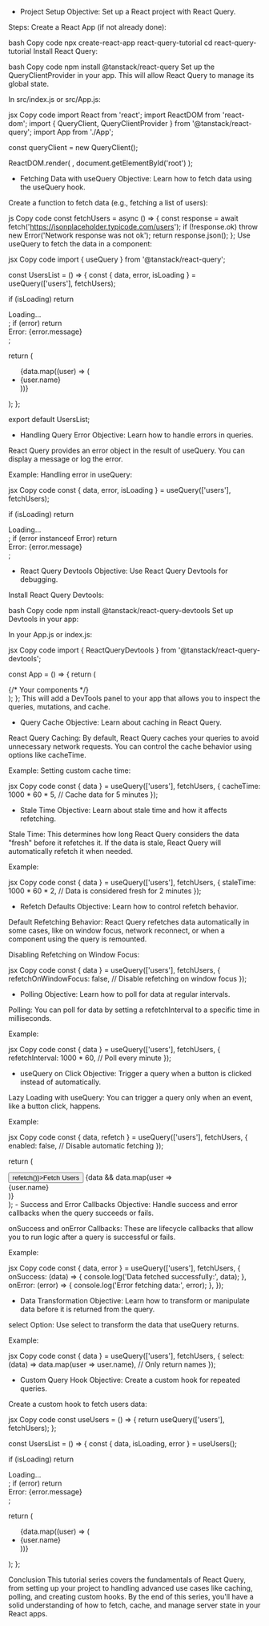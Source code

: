 - Project Setup
Objective: Set up a React project with React Query.

Steps:
Create a React App (if not already done):

bash
Copy code
npx create-react-app react-query-tutorial
cd react-query-tutorial
Install React Query:

bash
Copy code
npm install @tanstack/react-query
Set up the QueryClientProvider in your app. This will allow React Query to manage its global state.

In src/index.js or src/App.js:

jsx
Copy code
import React from 'react';
import ReactDOM from 'react-dom';
import { QueryClient, QueryClientProvider } from '@tanstack/react-query';
import App from './App';

const queryClient = new QueryClient();

ReactDOM.render(
  <QueryClientProvider client={queryClient}>
    <App />
  </QueryClientProvider>,
  document.getElementById('root')
);
- Fetching Data with useQuery
Objective: Learn how to fetch data using the useQuery hook.

Create a function to fetch data (e.g., fetching a list of users):

js
Copy code
const fetchUsers = async () => {
  const response = await fetch('https://jsonplaceholder.typicode.com/users');
  if (!response.ok) throw new Error('Network response was not ok');
  return response.json();
};
Use useQuery to fetch the data in a component:

jsx
Copy code
import { useQuery } from '@tanstack/react-query';

const UsersList = () => {
  const { data, error, isLoading } = useQuery(['users'], fetchUsers);

  if (isLoading) return <div>Loading...</div>;
  if (error) return <div>Error: {error.message}</div>;

  return (
    <ul>
      {data.map((user) => (
        <li key={user.id}>{user.name}</li>
      ))}
    </ul>
  );
};

export default UsersList;
- Handling Query Error
Objective: Learn how to handle errors in queries.

React Query provides an error object in the result of useQuery. You can display a message or log the error.

Example: Handling error in useQuery:

jsx
Copy code
const { data, error, isLoading } = useQuery(['users'], fetchUsers);

if (isLoading) return <div>Loading...</div>;
if (error instanceof Error) return <div>Error: {error.message}</div>;
- React Query Devtools
Objective: Use React Query Devtools for debugging.

Install React Query Devtools:

bash
Copy code
npm install @tanstack/react-query-devtools
Set up Devtools in your app:

In your App.js or index.js:

jsx
Copy code
import { ReactQueryDevtools } from '@tanstack/react-query-devtools';

const App = () => {
  return (
    <div>
      {/* Your components */}
      <ReactQueryDevtools initialIsOpen={false} />
    </div>
  );
};
This will add a DevTools panel to your app that allows you to inspect the queries, mutations, and cache.

- Query Cache
Objective: Learn about caching in React Query.

React Query Caching: By default, React Query caches your queries to avoid unnecessary network requests. You can control the cache behavior using options like cacheTime.

Example: Setting custom cache time:

jsx
Copy code
const { data } = useQuery(['users'], fetchUsers, {
  cacheTime: 1000 * 60 * 5, // Cache data for 5 minutes
});
- Stale Time
Objective: Learn about stale time and how it affects refetching.

Stale Time: This determines how long React Query considers the data "fresh" before it refetches it. If the data is stale, React Query will automatically refetch it when needed.

Example:

jsx
Copy code
const { data } = useQuery(['users'], fetchUsers, {
  staleTime: 1000 * 60 * 2, // Data is considered fresh for 2 minutes
});
- Refetch Defaults
Objective: Learn how to control refetch behavior.

Default Refetching Behavior: React Query refetches data automatically in some cases, like on window focus, network reconnect, or when a component using the query is remounted.

Disabling Refetching on Window Focus:

jsx
Copy code
const { data } = useQuery(['users'], fetchUsers, {
  refetchOnWindowFocus: false, // Disable refetching on window focus
});
- Polling
Objective: Learn how to poll for data at regular intervals.

Polling: You can poll for data by setting a refetchInterval to a specific time in milliseconds.

Example:

jsx
Copy code
const { data } = useQuery(['users'], fetchUsers, {
  refetchInterval: 1000 * 60, // Poll every minute
});
 - useQuery on Click
Objective: Trigger a query when a button is clicked instead of automatically.

Lazy Loading with useQuery: You can trigger a query only when an event, like a button click, happens.

Example:

jsx
Copy code
const { data, refetch } = useQuery(['users'], fetchUsers, {
  enabled: false, // Disable automatic fetching
});

return (
  <div>
    <button onClick={() => refetch()}>Fetch Users</button>
    {data && data.map(user => <div key={user.id}>{user.name}</div>)}
  </div>
);
 - Success and Error Callbacks
Objective: Handle success and error callbacks when the query succeeds or fails.

onSuccess and onError Callbacks: These are lifecycle callbacks that allow you to run logic after a query is successful or fails.

Example:

jsx
Copy code
const { data, error } = useQuery(['users'], fetchUsers, {
  onSuccess: (data) => {
    console.log('Data fetched successfully:', data);
  },
  onError: (error) => {
    console.log('Error fetching data:', error);
  },
});
 - Data Transformation
Objective: Learn how to transform or manipulate data before it is returned from the query.

select Option: Use select to transform the data that useQuery returns.

Example:

jsx
Copy code
const { data } = useQuery(['users'], fetchUsers, {
  select: (data) => data.map(user => user.name), // Only return names
});
 - Custom Query Hook
Objective: Create a custom hook for repeated queries.

Create a custom hook to fetch users data:

jsx
Copy code
const useUsers = () => {
  return useQuery(['users'], fetchUsers);
};

const UsersList = () => {
  const { data, isLoading, error } = useUsers();

  if (isLoading) return <div>Loading...</div>;
  if (error) return <div>Error: {error.message}</div>;

  return (
    <ul>
      {data.map((user) => (
        <li key={user.id}>{user.name}</li>
      ))}
    </ul>
  );
};

Conclusion
This tutorial series covers the fundamentals of React Query, from setting up your project to handling advanced use cases like caching, polling, and creating custom hooks. By the end of this series, you'll have a solid understanding of how to fetch, cache, and manage server state in your React apps.